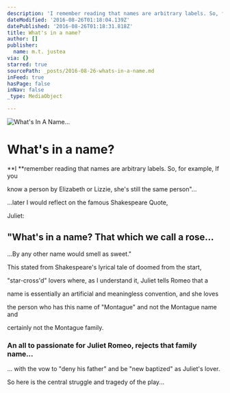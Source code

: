 ```yaml
---
description: 'I remember reading that names are arbitrary labels. So, for example, If you'
dateModified: '2016-08-26T01:18:04.139Z'
datePublished: '2016-08-26T01:18:31.818Z'
title: What's in a name?
author: []
publisher:
  name: m.t. justea
via: {}
starred: true
sourcePath: _posts/2016-08-26-whats-in-a-name.md
inFeed: true
hasPage: false
inNav: false
_type: MediaObject

---
```

![What's In A Name...](https://the-grid-user-content.s3-us-west-2.amazonaws.com/726dd456-9686-460a-84f7-a3b4f6a6fa5c.jpg)

# What's in a name?

**I **remember reading that names are arbitrary labels. So, for example, If you

know a person by Elizabeth or Lizzie, she's still the same person"...

...later I would reflect on the famous Shakespeare Quote,

Juliet:

## "What's in a name? That which we call a rose...

...By any other name would smell as sweet."

This stated from Shakespeare's lyrical tale of doomed from the start,

"star-cross'd" lovers where, as I understand it, Juliet tells Romeo that a

name is essentially an artificial and meaningless convention, and she loves

the person who has this name of "Montague" and not the Montague name and

certainly not the Montague family.

### An all to passionate for Juliet Romeo, rejects that family name...

... with the vow to "deny his father" and be "new baptized" as Juliet's lover.

So here is the central struggle and tragedy of the play...